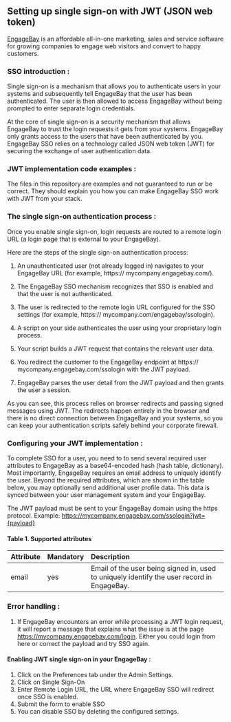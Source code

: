 ## Setting up single sign-on with JWT (JSON web token)

[EngageBay](https://www.engagebay.com)  is an affordable all-in-one marketing, sales and service software for growing companies to engage web visitors and convert to happy customers.

 ### SSO introduction : 

Single sign-on is a mechanism that allows you to authenticate users in your systems and subsequently tell EngageBay that the user has been authenticated. 
The user is then allowed to access EngageBay without being prompted to enter separate login credentials. 

At the core of single sign-on is a security mechanism that allows EngageBay to trust the login requests it gets from your systems. EngageBay only grants access to the users that have been authenticated by you. 
EngageBay SSO relies on a technology called JSON web token (JWT) for securing the exchange of user authentication data.

### JWT implementation code examples : 

The files in this repository are examples and not guaranteed to run or be correct. They should explain you how you can make EngageBay SSO work with JWT from your stack.

### The single sign-on authentication process : 

Once you enable single sign-on, login requests are routed to a remote login URL (a login page that is external to your EngageBay).

Here are the steps of the single sign-on authentication process:

1. An unauthenticated user (not already logged in) navigates to your EngageBay URL (for example, https:// mycompany.engagebay.com/).

2. The EngageBay SSO mechanism recognizes that SSO is enabled and that the user is not authenticated.

3. The user is redirected to the remote login URL configured for the SSO settings (for example, https:// mycompany.com/engagebay/ssologin).

4. A script on your side authenticates the user using your proprietary login process.

5. Your script builds a JWT request that contains the relevant user data.

6. You redirect the customer to the EngageBay endpoint at https:// mycompany.engagebay.com/ssologin with the JWT payload.

7. EngageBay parses the user detail from the JWT payload and then grants the user a session.

As you can see, this process relies on browser redirects and passing signed messages using JWT. The redirects happen entirely in the browser and there is no direct connection between EngageBay and your systems, so you can keep your authentication scripts safely behind your corporate firewall.

### Configuring your JWT implementation : 

To complete SSO for a user, you need to   to send several required user attributes to EngageBay as a base64-encoded hash (hash table, dictionary). Most importantly, EngageBay requires an email address to uniquely identify the user. Beyond the required attributes, which are shown in the table below, you may optionally send additional user profile data. This data is synced between your user management system and your EngageBay.

The JWT payload must be sent to your EngageBay domain using the https protocol. Example: https://mycompany.engagebay.com/ssologin?jwt={payload}

#### Table 1. Supported attributes

|Attribute|Mandatory|Description|
|:----|:----------|:----------|
|email|yes|Email of the user being signed in, used to uniquely identify the user record in EngageBay.|

### Error handling : 

1. If EngageBay encounters an error while processing a JWT login request, it will report a message that explains what the issue is at the page https://mycompany.engagebay.com/login. Either you could login from here or correct the payload and try SSO again.

#### Enabling JWT single sign-on in your EngageBay : 

1. Click on the Preferences tab under the Admin Settings.
2. Click on Single Sign-On
3. Enter Remote Login URL, the URL where EngageBay SSO will redirect once SSO is enabled.
4. Submit the form to enable SSO
5. You can disable SSO by deleting the configured settings. 

